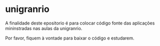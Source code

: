 unigranrio
==========

A finalidade deste epositorio é para colocar código fonte das aplicações  mininstradas nas aulas da unigranrio.


Por favor, fiquem à vontade para baixar o código e estudarem.


